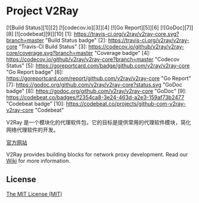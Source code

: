 # Project V2Ray

[![Build Status][1]][2] [![codecov.io][3]][4] [![Go Report][5]][6] [![GoDoc][7]][8] [![codebeat][9]][10]
[1]: https://travis-ci.org/v2ray/v2ray-core.svg?branch=master "Build Status badge"
[2]: https://travis-ci.org/v2ray/v2ray-core "Travis-CI Build Status"
[3]: https://codecov.io/github/v2ray/v2ray-core/coverage.svg?branch=master "Coverage badge"
[4]: https://codecov.io/github/v2ray/v2ray-core?branch=master "Codecov Status"
[5]: https://goreportcard.com/badge/github.com/v2ray/v2ray-core "Go Report badge"
[6]: https://goreportcard.com/report/github.com/v2ray/v2ray-core "Go Report"
[7]: https://godoc.org/github.com/v2ray/v2ray-core?status.svg "GoDoc badge"
[8]: https://godoc.org/github.com/v2ray/v2ray-core "GoDoc"
[9]: https://codebeat.co/badges/f2354ca8-3e24-463d-a2e3-159af73b2477 "Codebeat badge"
[10]: https://codebeat.co/projects/github-com-v2ray-v2ray-core "Codebeat"

V2Ray 是一个模块化的代理软件包，它的目标是提供常用的代理软件模块，简化网络代理软件的开发。

[官方网站](https://www.v2ray.com/)

V2Ray provides building blocks for network proxy development. Read our [Wiki](https://www.v2ray.com/en/index.html) for more information.

## License
[The MIT License (MIT)](https://raw.githubusercontent.com/v2ray/v2ray-core/master/LICENSE)
